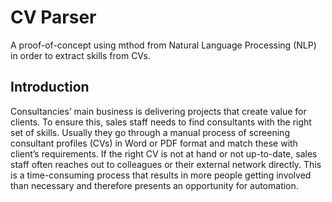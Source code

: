 # CV Parser
A proof-of-concept using mthod from Natural Language Processing (NLP) in order to extract skills from CVs.

## Introduction
Consultancies’ main business is delivering projects that create value for clients. To ensure this, sales staff needs to find consultants with the right set of skills. Usually they go through a manual process of screening consultant profiles (CVs) in Word or PDF format and match these with client’s requirements. If the right CV is not at hand or not up-to-date, sales staff often reaches out to colleagues or their external network directly. This is a time-consuming process that results in more people getting involved than necessary and therefore presents an opportunity for automation.
